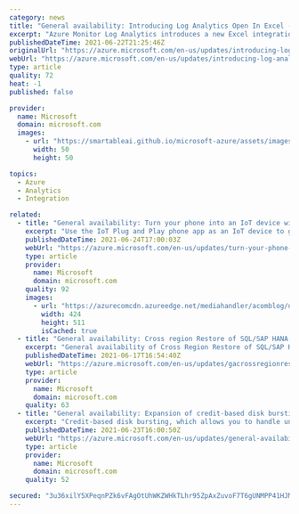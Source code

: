 ```yaml
---
category: news
title: "General availability: Introducing Log Analytics Open In Excel - A new Excel integration capability"
excerpt: "Azure Monitor Log Analytics introduces a new Excel integration capability that allows you to create a connected Excel workbook right from the Log Analytics blade in Azure. "
publishedDateTime: 2021-06-22T21:25:46Z
originalUrl: "https://azure.microsoft.com/en-us/updates/introducing-log-analytics-open-in-excel-a-new-excel-integration-capability/"
webUrl: "https://azure.microsoft.com/en-us/updates/introducing-log-analytics-open-in-excel-a-new-excel-integration-capability/"
type: article
quality: 72
heat: -1
published: false

provider:
  name: Microsoft
  domain: microsoft.com
  images:
    - url: "https://smartableai.github.io/microsoft-azure/assets/images/organizations/microsoft.com-50x50.jpg"
      width: 50
      height: 50

topics:
  - Azure
  - Analytics
  - Integration

related:
  - title: "General availability: Turn your phone into an IoT device with the new IoT Plug and Play mobile app"
    excerpt: "Use the IoT Plug and Play phone app as an IoT device to get started quickly with IoT Central or IoT Hub."
    publishedDateTime: 2021-06-24T17:00:03Z
    webUrl: "https://azure.microsoft.com/en-us/updates/turn-your-phone-into-an-iot-device/"
    type: article
    provider:
      name: Microsoft
      domain: microsoft.com
    quality: 92
    images:
      - url: "https://azurecomcdn.azureedge.net/mediahandler/acomblog/updates/UpdatesV2/blog/7ba3c654-273c-41d6-9567-3f9ac29ef1ca.png"
        width: 424
        height: 511
        isCached: true
  - title: "General availability: Cross region Restore of SQL/SAP HANA running in Azure VM"
    excerpt: "General availability of Cross Region Restore of SQL/SAP HANA databases running in Azure VM allows to restore data in the secondary region for compliance/audit and outage scenarios."
    publishedDateTime: 2021-06-17T16:54:40Z
    webUrl: "https://azure.microsoft.com/en-us/updates/gacrossregionrestoresqlsaphana/"
    type: article
    provider:
      name: Microsoft
      domain: microsoft.com
    quality: 63
  - title: "General availability: Expansion of credit-based disk bursting to Azure Standard SSDs E30 and smaller"
    excerpt: "Credit-based disk bursting, which allows you to handle unexpected disk traffic and batch jobs smoothly without the need to overprovision your disk, is now available on Azure Standard SSDs E30 and smaller."
    publishedDateTime: 2021-06-23T16:00:50Z
    webUrl: "https://azure.microsoft.com/en-us/updates/general-availability-expansion-of-creditbased-disk-bursting-to-azure-standard-ssds-e30-and-smaller/"
    type: article
    provider:
      name: Microsoft
      domain: microsoft.com
    quality: 52

secured: "3u36xilY5XPeqnPZk6vFAgOtUhWKZWHkTLhr95ZpAxZuvoF7T6gUNMPP41HJMOLsLTFzocRomu+fPbxQYyVMWXQiRWVyRE222KbDgKVeQFw6Mes9B1k2TEtK4k6uBiD73Whlqh9ZM+y8tLSPo2t9SBK3NCGS3CHk7TmnCBB2CLDtRzGti8cAwP65P79C5e7klTt4D6+ZZf02xcil25TQGdyZ1/w/QhjzTdvV4nD+Fk22yYeL3lbEy2a1Y3hxAEWXGOEr8yf6YaVgC8vqKXtOW1toyP2mlBafyuWNiTWs5Q694l0VN9Vlv893iVXRY70G2Gw+Nm1ISxPX90aCdiHvumBYB4sAwzj7RRjYM8rHaF8=;MwejWojy/8J5//KfltTU0Q=="
---
```


